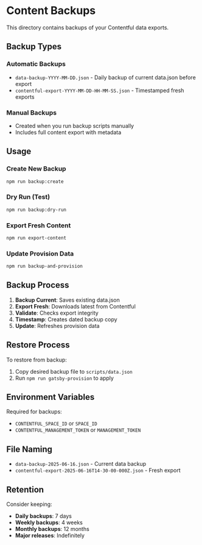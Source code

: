 # Content Backups

This directory contains backups of your Contentful data exports.

## Backup Types

### Automatic Backups
- `data-backup-YYYY-MM-DD.json` - Daily backup of current data.json before export
- `contentful-export-YYYY-MM-DD-HH-MM-SS.json` - Timestamped fresh exports

### Manual Backups
- Created when you run backup scripts manually
- Includes full content export with metadata

## Usage

### Create New Backup
```bash
npm run backup:create
```

### Dry Run (Test)
```bash
npm run backup:dry-run
```

### Export Fresh Content
```bash
npm run export-content
```

### Update Provision Data
```bash
npm run backup-and-provision
```

## Backup Process

1. **Backup Current**: Saves existing data.json
2. **Export Fresh**: Downloads latest from Contentful
3. **Validate**: Checks export integrity
4. **Timestamp**: Creates dated backup copy
5. **Update**: Refreshes provision data

## Restore Process

To restore from backup:
1. Copy desired backup file to `scripts/data.json`
2. Run `npm run gatsby-provision` to apply

## Environment Variables

Required for backups:
- `CONTENTFUL_SPACE_ID` or `SPACE_ID`
- `CONTENTFUL_MANAGEMENT_TOKEN` or `MANAGEMENT_TOKEN`

## File Naming

- `data-backup-2025-06-16.json` - Current data backup
- `contentful-export-2025-06-16T14-30-00-000Z.json` - Fresh export

## Retention

Consider keeping:
- **Daily backups**: 7 days
- **Weekly backups**: 4 weeks  
- **Monthly backups**: 12 months
- **Major releases**: Indefinitely
